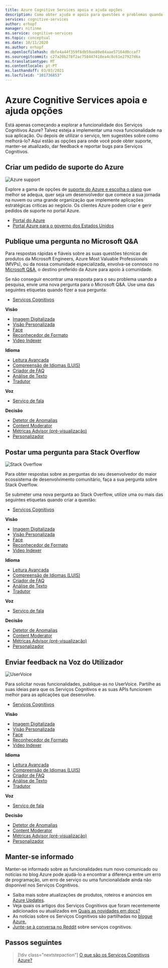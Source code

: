 ```yaml
---
title: Azure Cognitive Services apoia e ajuda opções
description: Como obter ajuda e apoio para questões e problemas quando cria aplicações que se integram com os Serviços Cognitivos Azure.
services: cognitive-services
author: erhopf
manager: nitinme
ms.service: cognitive-services
ms.topic: conceptual
ms.date: 10/11/2020
ms.author: erhopf
ms.openlocfilehash: dbfe4a44f359f8db59ae80e04aae57164d0ccaf7
ms.sourcegitcommit: c27a20b278f2ac758447418ea4c8c61e27927d6a
ms.translationtype: MT
ms.contentlocale: pt-PT
ms.lasthandoff: 03/03/2021
ms.locfileid: "101736853"
---
```

# <a name="azure-cognitive-services-support-and-help-options"></a>Azure Cognitive Services apoia e ajuda opções

Está apenas começando a explorar a funcionalidade dos Serviços Cognitivos Azure? Talvez esteja a implementar uma nova funcionalidade na sua aplicação. Ou depois de utilizar o serviço, tem sugestões sobre como melhorá-lo? Aqui estão as opções para onde você pode obter suporte, manter-se atualizado, dar feedback e reportar bugs para Serviços Cognitivos.

## <a name="create-an-azure-support-request"></a>Criar um pedido de suporte do Azure

<div class='icon is-large'>
    <img alt='Azure support' src='https://docs.microsoft.com/media/logos/logo_azure.svg'>
</div>

Explore a gama de opções de [suporte do Azure e escolha o plano](https://azure.microsoft.com/support/plans) que melhor se adequa, quer seja um desenvolvedor que comece a sua jornada na nuvem ou uma grande organização que implemente aplicações estratégicas críticas ao negócio. Os clientes Azure podem criar e gerir pedidos de suporte no portal Azure.

* [Portal do Azure](https://ms.portal.azure.com/#blade/Microsoft_Azure_Support/HelpAndSupportBlade/overview)
* [Portal Azure para o governo dos Estados Unidos](https://portal.azure.us)

## <a name="post-a-question-on-microsoft-qa"></a>Publique uma pergunta no Microsoft Q&A

Para respostas rápidas e fiáveis sobre as suas questões técnicas de produtos da Microsoft Engineers, Azure Most Valuable Professionals (MVPs), ou da nossa comunidade especializada, envolva-se connosco no [Microsoft Q&A](/answers/products/azure?product=all), o destino preferido da Azure para apoio à comunidade.

Se não conseguir encontrar uma resposta para o seu problema usando a pesquisa, envie uma nova pergunta para o Microsoft Q&A. Use uma das seguintes etiquetas quando fizer a sua pergunta:

* [Serviços Cognitivos](/answers/topics/azure-cognitive-services.html)

**Visão**

* [Imagem Digitalizada](/answers/topics/azure-computer-vision.html)
* [Visão Personalizada](/answers/topics/azure-custom-vision.html)
* [Face](/answers/topics/azure-face.html)
* [Reconhecedor de Formato](/answers/topics/azure-form-recognizer.html)
* [Video Indexer](/answers/topics/azure-media-services.html)

**Idioma**

* [Leitura Avançada](/answers/topics/azure-immersive-reader.html)
* [Compreensão de Idiomas (LUIS)](/answers/topics/azure-language-understanding.html)
* [Criador de FAQ](/answers/topics/azure-qna-maker.html)
* [Análise de Texto](/answers/topics/azure-text-analytics.html)
* [Tradutor](/answers/topics/azure-translator.html)

**Voz**

* [Serviço de fala](/answers/topics/azure-speech.html)


**Decisão**

* [Detetor de Anomalias](/answers/topics/azure-anomaly-detector.html) 
* [Content Moderator](/answers/topics/azure-content-moderator.html)
* [Métricas Advisor (pré-visualização)]()
* [Personalizador](/answers/topics/azure-personalizer.html)

## <a name="post-a-question-to-stack-overflow"></a>Postar uma pergunta para Stack Overflow

<div class='icon is-large'>
    <img alt='Stack Overflow' src='https://docs.microsoft.com/media/logos/logo_stackoverflow.svg'>
</div>

Para obter respostas sobre as perguntas do seu desenvolvedor do maior ecossistema de desenvolvimento comunitário, faça a sua pergunta sobre Stack Overflow.

Se submeter uma nova pergunta ao Stack Overflow, utilize uma ou mais das seguintes etiquetas quando criar a questão:

* [Serviços Cognitivos](https://stackoverflow.com/questions/tagged/azure-cognitive-services)

**Visão**

* [Imagem Digitalizada](https://stackoverflow.com/search?q=azure+computer+vision)
* [Visão Personalizada](https://stackoverflow.com/search?q=azure+custom+vision)
* [Face](https://stackoverflow.com/search?q=azure+face)
* [Reconhecedor de Formato](https://stackoverflow.com/search?q=azure+form+recognizer)
* [Video Indexer](https://stackoverflow.com/search?q=azure+video+indexer)

**Idioma**

* [Leitura Avançada](https://stackoverflow.com/search?q=azure+immersive+reader)
* [Compreensão de Idiomas (LUIS)](https://stackoverflow.com/search?q=azure+luis+language+understanding)
* [Criador de FAQ](https://stackoverflow.com/search?q=azure+qna+maker)
* [Análise de Texto](https://stackoverflow.com/search?q=azure+text+analytics)
* [Tradutor](https://stackoverflow.com/search?q=azure+translator+text)

**Voz**

* [Serviço de fala](https://stackoverflow.com/search?q=azure+speech)

**Decisão**

* [Detetor de Anomalias](https://stackoverflow.com/search?q=azure+anomaly+detector) 
* [Content Moderator](https://stackoverflow.com/search?q=azure+content+moderator)
* [Métricas Advisor (pré-visualização)](https://stackoverflow.com/search?q=azure+metrics+advisor)
* [Personalizador](https://stackoverflow.com/search?q=azure+personalizer)

## <a name="submit-feedback-on-user-voice"></a>Enviar feedback na Voz do Utilizador

<div class='icon is-large'>
    <img alt='UserVoice' src='https://docs.microsoft.com/media/logos/logo-uservoice.svg'>
</div>

Para solicitar novas funcionalidades, publique-as no UserVoice. Partilhe as suas ideias para que os Serviços Cognitivos e as suas APIs funcionem melhor para as aplicações que desenvolve. 

* [Serviços Cognitivos](https://feedback.azure.com/forums/932041-azure-cognitive-services?category_id=395737)

**Visão**

* [Imagem Digitalizada](https://feedback.azure.com/forums/932041-azure-cognitive-services?category_id=395743)
* [Visão Personalizada](https://feedback.azure.com/forums/932041-azure-cognitive-services?category_id=395743)
* [Face](https://feedback.azure.com/forums/932041-azure-cognitive-services?category_id=395743)
* [Reconhecedor de Formato](https://feedback.azure.com/forums/932041-azure-cognitive-services?category_id=395743)
* [Video Indexer](https://feedback.azure.com/forums/932041-azure-cognitive-services?category_id=395743)

**Idioma**

* [Leitura Avançada](https://feedback.azure.com/forums/932041-azure-cognitive-services?category_id=395749)
* [Compreensão de Idiomas (LUIS)](https://feedback.azure.com/forums/932041-azure-cognitive-services?category_id=395749)
* [Criador de FAQ](https://feedback.azure.com/forums/932041-azure-cognitive-services?category_id=395749)
* [Análise de Texto](https://feedback.azure.com/forums/932041-azure-cognitive-services?category_id=395749)
* [Tradutor](https://feedback.azure.com/forums/932041-azure-cognitive-services?category_id=395749)

**Voz**

* [Serviço de fala](https://feedback.azure.com/forums/932041-azure-cognitive-services?category_id=395740)

**Decisão**

* [Detetor de Anomalias](https://feedback.azure.com/forums/932041-azure-cognitive-services?category_id=395746) 
* [Content Moderator](https://feedback.azure.com/forums/932041-azure-cognitive-services?category_id=395746)
* [Métricas Advisor (pré-visualização)](https://feedback.azure.com/forums/932041-azure-cognitive-services?category_id=395746)
* [Personalizador](https://feedback.azure.com/forums/932041-azure-cognitive-services?category_id=395746)

## <a name="stay-informed"></a>Manter-se informado

Manter-se informado sobre as funcionalidades num novo comunicado ou notícias no blog Azure pode ajudá-lo a encontrar a diferença entre um erro de programação, um erro de serviço ou uma funcionalidade ainda não disponível nos Serviços Cognitivos.

* Saiba mais sobre atualizações de produtos, roteiros e anúncios em [Azure Updates](https://azure.microsoft.com/updates/?category=ai-machine-learning&query=Azure%20Cognitive%20Services).
* Veja quais os artigos dos Serviços Cognitivos que foram recentemente adicionados ou atualizados em [Quais as novidades em docs?](whats-new-docs.md)
* As notícias sobre os Serviços Cognitivos são partilhadas no [blogue Azure.](https://azure.microsoft.com/blog/topics/cognitive-services/)
* [Junte-se à conversa no Reddit](https://www.reddit.com/r/AZURE/search/?q=Cognitive%20Services&restrict_sr=1) sobre serviços cognitivos.

## <a name="next-steps"></a>Passos seguintes

> [!div class="nextstepaction"]
> [O que são os Serviços Cognitivos Azure?](./what-are-cognitive-services.md)